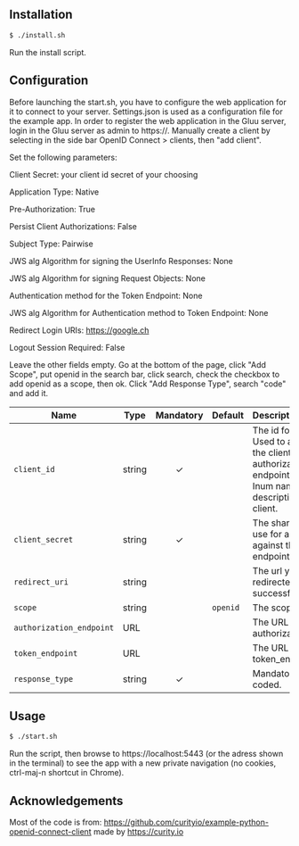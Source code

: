 ## Installation
```bash
$ ./install.sh
```
Run the install script.

## Configuration
Before launching the start.sh, you have to configure the web application for it to connect to your server.
Settings.json is used as a configuration file for the example app.
In order to register the web application in the Gluu server, login in the Gluu server as admin to https://<server IP>. Manually create a client by selecting in the side bar OpenID Connect > clients, then "add client".

Set the following parameters:

  Client Secret: your client id secret of your choosing

  Application Type: Native

  Pre-Authorization: True

  Persist Client Authorizations: False

  Subject Type: Pairwise

  JWS alg Algorithm for signing the UserInfo Responses: None

  JWS alg Algorithm for signing Request Objects: None

  Authentication method for the Token Endpoint: None

  JWS alg Algorithm for Authentication method to Token Endpoint: None

  Redirect Login URIs: https://google.ch

  Logout Session Required: False


Leave the other fields empty.
Go at the bottom of the page, click "Add Scope", put openid in the search bar, click search, check the checkbox to add openid as a scope, then ok.
Click "Add Response Type", search "code" and add it.



Name            | Type    | Mandatory | Default  | Description
----------------| ------- | :-------: | -------- | :---------------
`client_id`     | string  |    ✓      |          | The id for the client. Used to authenticate the client against the authorization server endpoint. It may be the Inum name in the description of the client.
`client_secret` | string  |    ✓      |          | The shared secret to use for authentication against the token endpoint.
`redirect_uri`         | string  |           |  | The url you are redirected to after a successful login.
`scope`         | string  |           | `openid` | The scopes to ask for.
`authorization_endpoint` | URL |     |          | The URL to the authorization_endpoint.
`token_endpoint`| URL     |           |          | The URL to the token_endpoint.
`response_type`        | string  |   ✓       |          | Mandatory, hard coded.

## Usage

```bash
$ ./start.sh
```
Run the script, then browse to https://localhost:5443 (or the adress shown in the terminal) to see the app with a new private navigation (no cookies, ctrl-maj-n shortcut in Chrome).

## Acknowledgements
Most of the code is from: https://github.com/curityio/example-python-openid-connect-client made by https://curity.io
